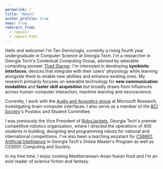 ```yaml
---
permalink: /
title: "About"
author_profile: true
news: true
redirect_from: 
  - /about/
  - /about.html
---
```


Hello and welcome! I'm Tan Gemicioglu, currently a rising fourth year undergraduate in Computer Science at Georgia Tech. I'm a researcher in Georgia Tech's Contextual Computing Group, advised by wearable computing pioneer [Thad Starner](https://www.cc.gatech.edu/home/thad/index.htm). I'm interested in developing **symbiotic interfaces**, devices that integrate with their users' physiology while learning alongside them to enable new abilities and enhance existing ones. My research primarily focuses on wearable technology for **new communication modalities** and **faster skill acquisition** but broadly draws from influences across human-computer interaction, machine learning and neuroscience.

Currently, I work with the [Audio and Acoustics group](https://www.microsoft.com/en-us/research/group/audio-and-acoustics-research-group/) at Microsoft Research, investigating brain-computer interfaces. I also serve as a member of the [BCI Society](https://bcisociety.org/)'s Postdoc and Student Committee.

I was previously the Vice President of [RoboJackets](https://robojackets.org/), Georgia Tech's premier competitive robotics organization, where I directed the operations of 400 students in building, designing and programming robots for national and international competitions. I've also been a teaching assistant for [CS6601: Artificial Intelligence](http://omscs.gatech.edu/cs-6601-artificial-intelligence) in Georgia Tech's Online Master's Program as well as CS3001: Computing and Society.

In my free time, I enjoy cooking Mediterranean-Asian fusion food and I'm an avid reader of science fiction and fantasy.